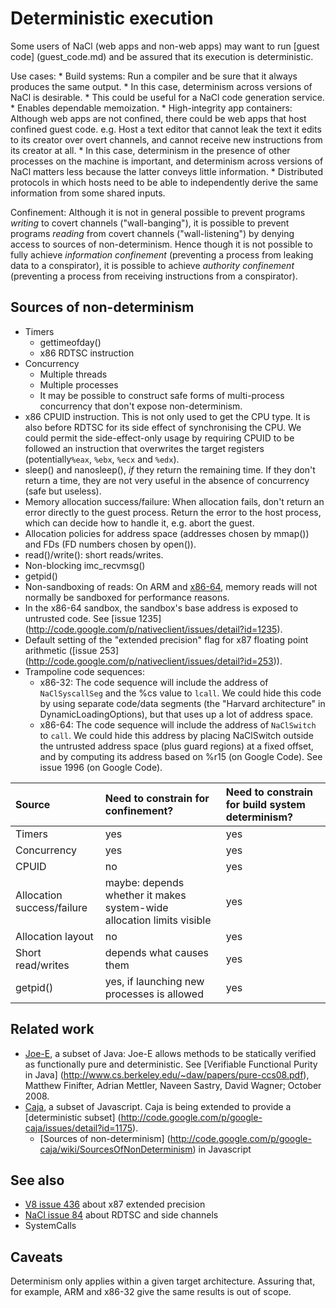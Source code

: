 # Deterministic execution

Some users of NaCl (web apps and non-web apps) may want to run [guest code]
(guest_code.md) and be assured that its execution is deterministic.

Use cases: * Build systems: Run a compiler and be sure that it always produces
the same output. * In this case, determinism across versions of NaCl is
desirable. * This could be useful for a NaCl code generation service. * Enables
dependable memoization. * High-integrity app containers: Although web apps are
not confined, there could be web apps that host confined guest code. e.g. Host a
text editor that cannot leak the text it edits to its creator over overt
channels, and cannot receive new instructions from its creator at all. * In this
case, determinism in the presence of other processes on the machine is
important, and determinism across versions of NaCl matters less because the
latter conveys little information. * Distributed protocols in which hosts need
to be able to independently derive the same information from some shared inputs.

Confinement: Although it is not in general possible to prevent programs
_writing_ to covert channels ("wall-banging"), it is possible to prevent
programs _reading_ from covert channels ("wall-listening") by denying access to
sources of non-determinism. Hence though it is not possible to fully achieve
_information confinement_ (preventing a process from leaking data to a
conspirator), it is possible to achieve _authority confinement_ (preventing a
process from receiving instructions from a conspirator).

## Sources of non-determinism

*   Timers
    *   gettimeofday()
    *   x86 RDTSC instruction
*   Concurrency
    *   Multiple threads
    *   Multiple processes
    *   It may be possible to construct safe forms of multi-process concurrency
        that don't expose non-determinism.
*   x86 CPUID instruction. This is not only used to get the CPU type. It is also
    before RDTSC for its side effect of synchronising the CPU. We could permit
    the side-effect-only usage by requiring CPUID to be followed an instruction
    that overwrites the target registers (potentially`%eax`, `%ebx`, `%ecx` and
    `%edx`).
*   sleep() and nanosleep(), _if_ they return the remaining time. If they don't
    return a time, they are not very useful in the absence of concurrency (safe
    but useless).
*   Memory allocation success/failure: When allocation fails, don't return an
    error directly to the guest process. Return the error to the host process,
    which can decide how to handle it, e.g. abort the guest.
*   Allocation policies for address space (addresses chosen by mmap()) and FDs
    (FD numbers chosen by open()).
*   read()/write(): short reads/writes.
*   Non-blocking imc\_recvmsg()
*   getpid()
*   Non-sandboxing of reads: On ARM and [x86-64](x8664_sandboxing.md), memory
    reads will not normally be sandboxed for performance reasons.
*   In the x86-64 sandbox, the sandbox's base address is exposed to untrusted
    code. See [issue 1235]
    (http://code.google.com/p/nativeclient/issues/detail?id=1235).
*   Default setting of the "extended precision" flag for x87 floating point
    arithmetic ([issue 253]
    (http://code.google.com/p/nativeclient/issues/detail?id=253)).
*   Trampoline code sequences:
    *   x86-32: The code sequence will include the address of `NaClSyscallSeg`
        and the %cs value to `lcall`. We could hide this code by using separate
        code/data segments (the "Harvard architecture" in
        DynamicLoadingOptions), but that uses up a lot of address space.
    *   x86-64: The code sequence will include the address of `NaClSwitch` to
        `call`. We could hide this address by placing NaClSwitch outside the
        untrusted address space (plus guard regions) at a fixed offset, and by
        computing its address based on %r15 (on Google Code). See issue 1996 (on
        Google Code).

**Source**                 | **Need to constrain for confinement?**                                | **Need to constrain for build system determinism?**
:------------------------- | :-------------------------------------------------------------------- | :--------------------------------------------------
Timers                     | yes                                                                   | yes
Concurrency                | yes                                                                   | yes
CPUID                      | no                                                                    | yes
Allocation success/failure | maybe: depends whether it makes system-wide allocation limits visible | yes
Allocation layout          | no                                                                    | yes
Short read/writes          | depends what causes them                                              | yes
getpid()                   | yes, if launching new processes is allowed                            | yes

## Related work

*   [Joe-E](http://code.google.com/p/joe-e/), a subset of Java: Joe-E allows
    methods to be statically verified as functionally pure and deterministic.
    See [Verifiable Functional Purity in Java]
    (http://www.cs.berkeley.edu/~daw/papers/pure-ccs08.pdf), Matthew Finifter,
    Adrian Mettler, Naveen Sastry, David Wagner; October 2008.
*   [Caja](http://code.google.com/p/google-caja/), a subset of Javascript. Caja
    is being extended to provide a [deterministic subset]
    (http://code.google.com/p/google-caja/issues/detail?id=1175).
    *   [Sources of non-determinism]
        (http://code.google.com/p/google-caja/wiki/SourcesOfNonDeterminism) in
        Javascript

## See also

*   [V8 issue 436](http://code.google.com/p/v8/issues/detail?id=436) about x87
    extended precision
*   [NaCl issue 84](http://code.google.com/p/nativeclient/issues/detail?id=84)
    about RDTSC and side channels
*   SystemCalls

## Caveats

Determinism only applies within a given target architecture. Assuring that, for
example, ARM and x86-32 give the same results is out of scope.
